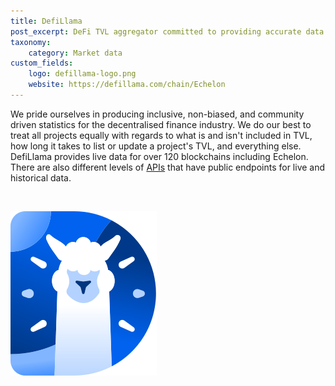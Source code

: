 ```yaml
---
title: DefiLlama
post_excerpt: DeFi TVL aggregator committed to providing accurate data with transparency and without ads
taxonomy:
    category: Market data
custom_fields:
    logo: defillama-logo.png
    website: https://defillama.com/chain/Echelon
---
```

We pride ourselves in producing inclusive, non-biased, and community driven statistics for the decentralised finance industry. We do our best to treat all projects equally with regards to what is and isn't included in TVL, how long it takes to list or update a project's TVL, and everything else.
DefiLlama provides live data for over 120 blockchains including Echelon. There are also different levels of [APIs](https://defillama.com/docs/api) that have public endpoints for live and historical data.

&nbsp;

[![defillama](/_images/defillama.svg "DefiLlama")](https://defillama.com/chain/Echelon)

